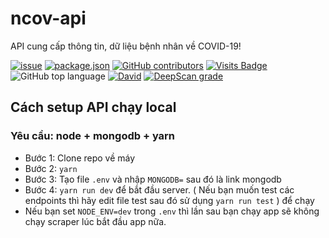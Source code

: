 # ncov-api
API cung cấp thông tin, dữ liệu bệnh nhân về COVID-19!

[![issue](https://img.shields.io/github/issues/phamleduy04/ncov-api?style=for-the-badge)](https://github.com/phamleduy04/ncov-api/issues)
[![package.json](https://img.shields.io/github/package-json/v/phamleduy04/ncov-api?label=Package.json&style=for-the-badge)](https://github.com/phamleduy04/ncov-api/blob/master/package.json)
[![GitHub contributors](https://img.shields.io/github/contributors/phamleduy04/ncov-api?color=g&style=for-the-badge)](https://img.shields.io/github/contributors/phamleduy04/ncov-api?color=g&style=for-the-badge)
[![Visits Badge](https://badges.pufler.dev/visits/phamleduy04/ncov-api?style=for-the-badge)](https://badges.pufler.dev)
![GitHub top language](https://img.shields.io/github/languages/top/phamleduy04/ncov-api?style=for-the-badge)
[![David](https://img.shields.io/david/phamleduy04/ncov-api?style=for-the-badge)](https://david-dm.org/phamleduy04/ncov-api)
[![DeepScan grade](https://deepscan.io/api/teams/11483/projects/18299/branches/446016/badge/grade.svg)](https://deepscan.io/dashboard#view=project&tid=11483&pid=18299&bid=446016)



## Cách setup API chạy local
### Yêu cầu: node + mongodb + yarn
- Bước 1: Clone repo về máy
- Bước 2: `yarn`
- Bước 3: Tạo file `.env` và nhập `MONGODB=` sau đó là link mongodb
- Bước 4: `yarn run dev` để bắt đầu server. ( Nếu bạn muốn test các endpoints thì hãy edit file test sau đó sử dụng `yarn run test` ) để chạy
- Nếu bạn set `NODE_ENV=dev` trong `.env` thì lần sau bạn chạy app sẽ không chạy scraper lúc bắt đầu app nữa.
